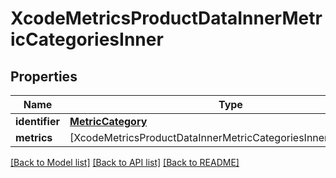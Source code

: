 # XcodeMetricsProductDataInnerMetricCategoriesInner

## Properties
Name | Type | Description | Notes
------------ | ------------- | ------------- | -------------
**identifier** | [**MetricCategory**](MetricCategory.md) |  | [optional] 
**metrics** | [XcodeMetricsProductDataInnerMetricCategoriesInnerMetricsInner] |  | [optional] 

[[Back to Model list]](../README.md#documentation-for-models) [[Back to API list]](../README.md#documentation-for-api-endpoints) [[Back to README]](../README.md)


